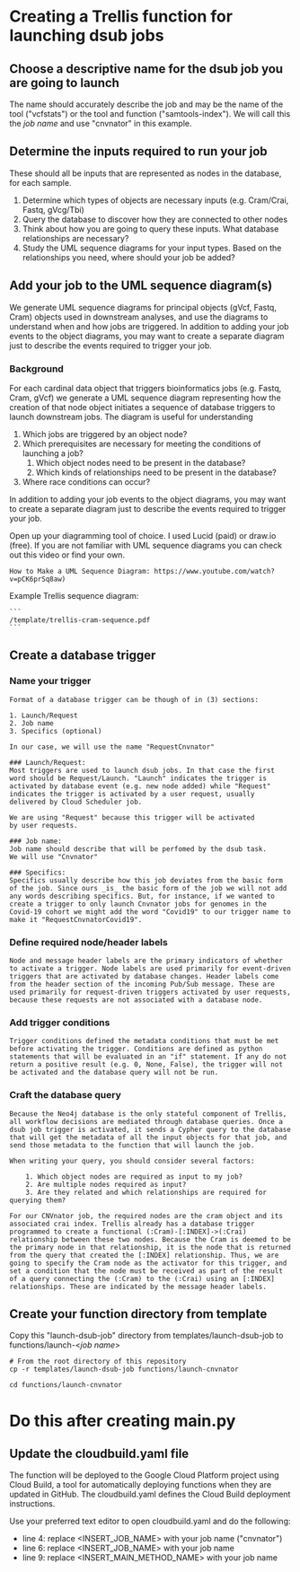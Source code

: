 # Creating a Trellis function for launching dsub jobs

## Choose a descriptive name for the dsub job you are going to launch
The name should accurately describe the job and may be the name of the tool ("vcfstats") or the tool and function ("samtools-index"). We will call this the _job name_ and use "cnvnator" in this example.

## Determine the inputs required to run your job

These should all be inputs that are represented as nodes in the database, for each sample.

1. Determine which types of objects are necessary inputs (e.g. Cram/Crai, Fastq, gVcg/Tbi)
2. Query the database to discover how they are connected to other nodes
3. Think about how you are going to query these inputs. What database relationships are necessary?
4. Study the UML sequence diagrams for your input types. Based on the relationships you need, where should your job be added?

## Add your job to the UML sequence diagram(s)

We generate UML sequence diagrams for principal objects (gVcf, Fastq, Cram) objects used in downstream analyses, and use the diagrams to understand when and how jobs are triggered. In addition to adding your job events to the object diagrams, you may want to create a separate diagram just to describe the events required to trigger your job. 

### Background
For each cardinal data object that triggers bioinformatics jobs (e.g. Fastq, Cram, gVcf) we generate a UML sequence diagram representing how the creation of that node object initiates a sequence of database triggers to launch downstream jobs. The diagram is useful for understanding

1. Which jobs are triggered by an object node?
2. Which prerequisites are necessary for meeting the conditions of launching a job?
    1. Which object nodes need to be present in the database?
    2. Which kinds of relationships need to be present in the database?
3. Where race conditions can occur?

In addition to adding your job events to the object diagrams, you may want to create a separate diagram just to describe the events required to trigger your job. 

Open up your diagramming tool of choice. I used Lucid (paid) or draw.io (free). If you are not familiar with UML sequence diagrams you can check out this video or find your own.

    How to Make a UML Sequence Diagram: https://www.youtube.com/watch?v=pCK6prSq8aw)

Example Trellis sequence diagram:

    ```
    /template/trellis-cram-sequence.pdf
    ```

## Create a database trigger

### Name your trigger
    
	Format of a database trigger can be though of in (3) sections:
    
    1. Launch/Request
    2. Job name
    3. Specifics (optional)

    In our case, we will use the name "RequestCnvnator"

    ### Launch/Request:
    Most triggers are used to launch dsub jobs. In that case the first word should be Request/Launch. "Launch" indicates the trigger is activated by database event (e.g. new node added) while "Request" indicates the trigger is activated by a user request, usually delivered by Cloud Scheduler job.

    We are using "Request" because this trigger will be activated
    by user requests.

    ### Job name: 
    Job name should describe that will be perfomed by the dsub task. 
    We will use "Cnvnator"

    ### Specifics:
    Specifics usually describe how this job deviates from the basic form of the job. Since ours _is_ the basic form of the job we will not add any words describing specifics. But, for instance, if we wanted to create a trigger to only launch Cnvnator jobs for genomes in the Covid-19 cohort we might add the word "Covid19" to our trigger name to make it "RequestCnvnatorCovid19".

### Define required node/header labels
	Node and message header labels are the primary indicators of whether to activate a trigger. Node labels are used primarily for event-driven triggers that are activated by database changes. Header labels come from the header section of the incoming Pub/Sub message. These are used primarily for request-driven triggers activated by user requests, because these requests are not associated with a database node.

### Add trigger conditions
	
	Trigger conditions defined the metadata conditions that must be met before activating the trigger. Conditions are defined as python statements that will be evaluated in an "if" statement. If any do not return a positive result (e.g. 0, None, False), the trigger will not be activated and the database query will not be run.

### Craft the database query

    Because the Neo4j database is the only stateful component of Trellis, all workflow decisions are mediated through database queries. Once a dsub job trigger is activated, it sends a Cypher query to the database that will get the metadata of all the input objects for that job, and send those metadata to the function that will launch the job.

    When writing your query, you should consider several factors:

        1. Which object nodes are required as input to my job?
        2. Are multiple nodes required as input?
        3. Are they related and which relationships are required for querying them?

    For our CNVnator job, the required nodes are the cram object and its associated crai index. Trellis already has a database trigger programmed to create a functional (:Cram)-[:INDEX]->(:Crai) relationship between these two nodes. Because the Cram is deemed to be the primary node in that relationship, it is the node that is returned from the query that created the [:INDEX] relationship. Thus, we are going to specify the Cram node as the activator for this trigger, and set a condition that the node must be received as part of the result of a query connecting the (:Cram) to the (:Crai) using an [:INDEX] relationships. These are indicated by the message header labels.

## Create your function directory from template
Copy this "launch-dsub-job" directory from templates/launch-dsub-job to functions/launch-<_job name_>

```
# From the root directory of this repository
cp -r templates/launch-dsub-job functions/launch-cnvnator

cd functions/launch-cnvnator
```

# Do this after creating main.py
## Update the cloudbuild.yaml file
The function will be deployed to the Google Cloud Platform project using Cloud Build, a tool for automatically deploying functions when they are updated in GitHub. The cloudbuild.yaml defines the Cloud Build deployment instructions.

Use your preferred text editor to open cloudbuild.yaml and do the following:

* line 4: replace <INSERT_JOB_NAME> with your job name ("cnvnator")
* line 6: replace <INSERT_JOB_NAME> with your job name
* line 9: replace <INSERT_MAIN_METHOD_NAME> with your job name




